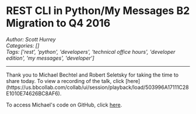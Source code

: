 # REST CLI in Python/My Messages B2 Migration to Q4 2016
*Author: Scott Hurrey*  
*Categories: []*  
*Tags: ['rest', 'python', 'developers', 'technical office hours', 'developer edition', 'my messages', 'developer']*  
<hr />
Thank you to Michael
Bechtel and Robert
Seletsky for taking the
time to share today. To view a recording of the talk, click
[here](https://us.bbcollab.com/collab/ui/session/playback/load/503996A17111C28E1010E74626BC8AF6).

To access Michael's code on GitHub, click
[here](https://github.com/elmiguel/bbdn-python-rest-2).

